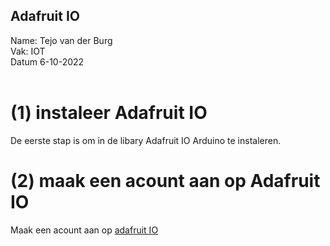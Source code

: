 ## Adafruit IO
Name: Tejo van der Burg 
<br>
Vak: IOT
<br>
Datum 6-10-2022
<br>
<br>
# (1) instaleer Adafruit IO
De eerste stap is om in de libary Adafruit IO Arduino te instaleren.
<br>
# (2) maak een acount aan op Adafruit IO
Maak een acount aan op [adafruit IO](https://io.adafruit.com/)
